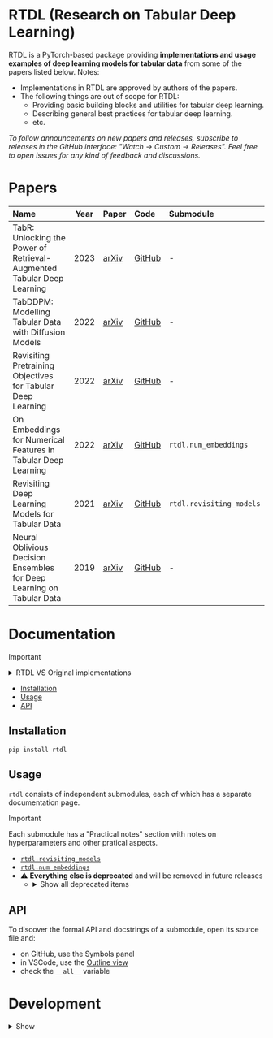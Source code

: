 # RTDL (Research on Tabular Deep Learning)

RTDL is a PyTorch-based package providing **implementations and usage examples of deep
learning models for tabular data** from some of the papers listed below.
Notes:
- Implementations in RTDL are approved by authors of the papers.
- The following things are out of scope for RTDL:
    - Providing basic building blocks and utilities for tabular deep learning.
    - Describing general best practices for tabular deep learning.
    - etc.

*To follow announcements on new papers and releases,
subscribe to releases in the GitHub interface: "Watch -> Custom -> Releases".
Feel free to open issues
for any kind of feedback and discussions.*

# Papers

| Name                                                                   | Year  | Paper                                     | Code                                                                        | Submodule                |
| :--------------------------------------------------------------------- | :---: | :---------------------------------------- | :-------------------------------------------------------------------------- | :----------------------- |
| TabR: Unlocking the Power of Retrieval-Augmented Tabular Deep Learning | 2023  | [arXiv](https://arxiv.org/abs/2307.14338) | [GitHub](https://github.com/yandex-research/tabular-dl-tabr)                | -                        |
| TabDDPM: Modelling Tabular Data with Diffusion Models                  | 2022  | [arXiv](https://arxiv.org/abs/2209.15421) | [GitHub](https://github.com/yandex-research/tab-ddpm)                       | -                        |
| Revisiting Pretraining Objectives for Tabular Deep Learning            | 2022  | [arXiv](https://arxiv.org/abs/2207.03208) | [GitHub](https://github.com/yandex-research/tabular-dl-pretrain-objectives) | -                        |
| On Embeddings for Numerical Features in Tabular Deep Learning          | 2022  | [arXiv](https://arxiv.org/abs/2203.05556) | [GitHub](https://github.com/yandex-research/tabular-dl-num-embeddings)      | `rtdl.num_embeddings`    |
| Revisiting Deep Learning Models for Tabular Data                       | 2021  | [arXiv](https://arxiv.org/abs/2106.11959) | [GitHub](https://github.com/yandex-research/tabular-dl-revisiting-models)   | `rtdl.revisiting_models` |
| Neural Oblivious Decision Ensembles for Deep Learning on Tabular Data  | 2019  | [arXiv](https://arxiv.org/abs/1909.06312) | [GitHub](https://github.com/Qwicen/node)                                    | -                        |

# Documentation

> [!IMPORTANT]
> 
> <details>
> <summary>RTDL VS Original implementations</summary>
>
> - Implementations in `rtdl` are approved by authors of the papers,
>   so RTDL can be safely used in other papers.
> - So far, differences with original implementations are rare, minor and
>   marked with the comment `# NOTE: DIFF` in the source code of this package.
> - Any divergence from original implementations without the `# NOTE: DIFF` comment
>   is considered to be a bug.
>
> </details>

- [Installation](#installation)
- [Usage](#usage)
- [API](#api)

## Installation

```
pip install rtdl
```

## Usage

`rtdl` consists of independent submodules,
each of which has a separate documentation page.

> [!IMPORTANT]
> Each submodule has a "Practical notes" section with notes on hyperparameters
> and other pratical aspects.

- [`rtdl.revisiting_models`](./revisiting_models/README.md)
- [`rtdl.num_embeddings`](./num_embeddings/README.md)
- ⚠️ **Everything else is deprecated** and will be removed in future releases
  - <details>
    <summary>Show all deprecated items</summary>
      rtdl.data, rtdl.functional, rtdl.modules, rtdl.GEGLU, rtdl.MLP,
      rtdl.CategoricalFeatureTokenizer, rtdl.CLSToken, rtdl.FeatureTokenizer,
      rtdl.FTTransformer, rtdl.MultiheadAttention, rtdl.NumericalFeatureTokenizer,
      rtdl.ReGLU, rtdl.ResNet, rtdl.Transformer
    </details>

## API

To discover the formal API and docstrings of a submodule, open its source file and:
- on GitHub, use the Symbols panel
- in VSCode, use the [Outline view](https://code.visualstudio.com/docs/getstarted/userinterface#_outline-view)
- check the `__all__` variable

# Development

<details><summary>Show</summary>

Set up the environment (replace `micromamba` with `conda` or `mamba` if needed):
```
micromamba create -f environment.yaml
```

Check out the available commands in the [Makefile](./Makefile).
In particular, use this command before committing:
```
make pre-commit
```

Publish the package to PyPI (requires PyPI account & configuration):
```
flit publish
```
</details>
